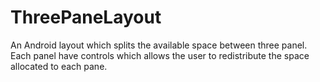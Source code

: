 ThreePaneLayout
===============

An Android layout which splits the available space between three panel. Each panel have controls which allows the user to redistribute the space allocated to each pane.
